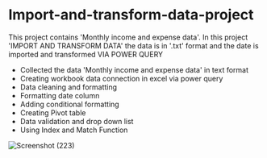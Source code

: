 # Import-and-transform-data-project


This project contains 'Monthly income and expense data'.
In this project 'IMPORT AND TRANSFORM DATA' the data is in '.txt' format and the date is imported and transformed VIA POWER QUERY

- Collected the data 'Monthly income and expense data' in text format
- Creating workbook data connection in excel via power query
- Data cleaning and formatting
- Formatting date column
- Adding conditional formatting
- Creating Pivot table
- Data validation and drop down list
- Using Index and Match Function


![Screenshot (223)](https://user-images.githubusercontent.com/78147828/189859723-35c6edb8-4881-4d24-96e3-32001662c20d.png)
